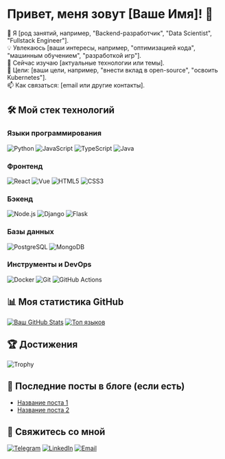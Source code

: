 # Привет, меня зовут [Ваше Имя]! 👋

🚀 Я [род занятий, например, "Backend-разработчик", "Data Scientist", "Fullstack Engineer"].  
💡 Увлекаюсь [ваши интересы, например, "оптимизацией кода", "машинным обучением", "разработкой игр"].  
🌱 Сейчас изучаю [актуальные технологии или темы].  
🎯 Цели: [ваши цели, например, "внести вклад в open-source", "освоить Kubernetes"].  
📫 Как связаться: [email или другие контакты].  

## 🛠️ Мой стек технологий

### Языки программирования
![Python](https://img.shields.io/badge/Python-3776AB?style=for-the-badge&logo=python&logoColor=white)
![JavaScript](https://img.shields.io/badge/JavaScript-F7DF1E?style=for-the-badge&logo=javascript&logoColor=black)
![TypeScript](https://img.shields.io/badge/TypeScript-007ACC?style=for-the-badge&logo=typescript&logoColor=white)
![Java](https://img.shields.io/badge/Java-ED8B00?style=for-the-badge&logo=openjdk&logoColor=white)

### Фронтенд
![React](https://img.shields.io/badge/React-61DAFB?style=for-the-badge&logo=react&logoColor=black)
![Vue](https://img.shields.io/badge/Vue.js-4FC08D?style=for-the-badge&logo=vue.js&logoColor=white)
![HTML5](https://img.shields.io/badge/HTML5-E34F26?style=for-the-badge&logo=html5&logoColor=white)
![CSS3](https://img.shields.io/badge/CSS3-1572B6?style=for-the-badge&logo=css3&logoColor=white)

### Бэкенд
![Node.js](https://img.shields.io/badge/Node.js-339933?style=for-the-badge&logo=nodedotjs&logoColor=white)
![Django](https://img.shields.io/badge/Django-092E20?style=for-the-badge&logo=django&logoColor=white)
![Flask](https://img.shields.io/badge/Flask-000000?style=for-the-badge&logo=flask&logoColor=white)

### Базы данных
![PostgreSQL](https://img.shields.io/badge/PostgreSQL-4169E1?style=for-the-badge&logo=postgresql&logoColor=white)
![MongoDB](https://img.shields.io/badge/MongoDB-47A248?style=for-the-badge&logo=mongodb&logoColor=white)

### Инструменты и DevOps
![Docker](https://img.shields.io/badge/Docker-2496ED?style=for-the-badge&logo=docker&logoColor=white)
![Git](https://img.shields.io/badge/Git-F05032?style=for-the-badge&logo=git&logoColor=white)
![GitHub Actions](https://img.shields.io/badge/GitHub_Actions-2088FF?style=for-the-badge&logo=github-actions&logoColor=white)

## 📊 Моя статистика GitHub

[![Ваш GitHub Stats](https://github-readme-stats.vercel.app/api?username=ВАШ_USERNAME&show_icons=true&theme=radical)](https://github.com/ВАШ_USERNAME)
[![Топ языков](https://github-readme-stats.vercel.app/api/top-langs/?username=ВАШ_USERNAME&layout=compact&theme=radical)](https://github.com/ВАШ_USERNAME)

## 🏆 Достижения
![Trophy](https://github-profile-trophy.vercel.app/?username=ВАШ_USERNAME&theme=onedark)

## 📝 Последние посты в блоге (если есть)
- [Название поста 1](ссылка)
- [Название поста 2](ссылка)

## 🤝 Свяжитесь со мной
[![Telegram](https://img.shields.io/badge/Telegram-26A5E4?style=for-the-badge&logo=telegram&logoColor=white)](https://t.me/ваш_ник)
[![LinkedIn](https://img.shields.io/badge/LinkedIn-0A66C2?style=for-the-badge&logo=linkedin&logoColor=white)](https://linkedin.com/in/ваш_профиль)
[![Email](https://img.shields.io/badge/Gmail-D14836?style=for-the-badge&logo=gmail&logoColor=white)](mailto:ваш_email@gmail.com)
